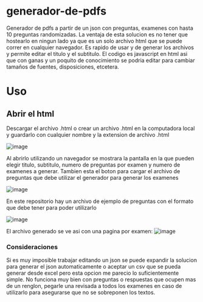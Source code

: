 # generador-de-pdfs
Generador de pdfs a partir de un json con preguntas, examenes con hasta 10 preguntas randomizadas. La ventaja de esta solucion es no tener que hostearlo en ningun lado ya que es un solo archivo html que se puede correr en cualquier navegador. Es rapido de usar y de generar los archivos y permite editar el titulo y el subtitulo. El codigo es javascript en html asi que con ganas y un poquito de conocimiento se podria editar para cambiar tamaños de fuentes, disposiciones, etcetera.

# Uso

## Abrir el html
Descargar el archivo .html o crear un archivo .html en la computadora local y guardarlo con cualquier nombre y la extension de archivo .html

![image](https://github.com/Manuel1Aguilar/generador-de-pdfs/assets/34017787/cef737ef-b24b-44c0-af47-702bdd809560)

Al abrirlo utilizando un navegador se mostrara la pantalla en la que pueden elegir titulo, subtitulo, numero de preguntas por examen y numero de examenes a generar. Tambien esta el boton para cargar el archivo de preguntas que debe utilizar el generador para generar los examenes

![image](https://github.com/Manuel1Aguilar/generador-de-pdfs/assets/34017787/7e2cd8b6-97c5-430e-88cf-3bbce3dc2452)

En este repositorio hay un archivo de ejemplo de preguntas con el formato que debe tener para poder utilizarlo

![image](https://github.com/Manuel1Aguilar/generador-de-pdfs/assets/34017787/0f51f422-a07e-4ac2-a2d7-7d2c2aed941a)

El archivo generado se ve asi con una pagina por examen:
![image](https://github.com/Manuel1Aguilar/generador-de-pdfs/assets/34017787/02b29af7-f9f9-4605-8fbe-e1e6481c7e27)


### Consideraciones
Si es muy imposible trabajar editando un json se puede expandir la solucion para generar el json automaticamente o aceptar un csv que se pueda generar desde excel pero esta opcion me parecio lo suficientemente simple.
No funciona muy bien con preguntas o respuestas que ocupen mas de un renglon, pegarle una revisada a todos los examenes en caso de utilizarlo para asegurarse que no se sobreponen los textos.
